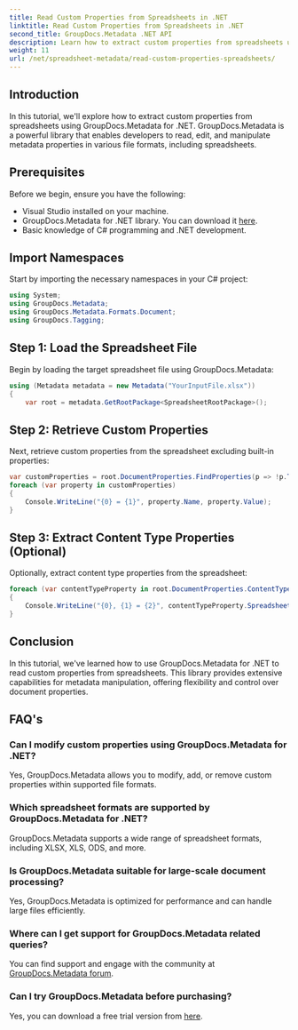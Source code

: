 ```yaml
---
title: Read Custom Properties from Spreadsheets in .NET
linktitle: Read Custom Properties from Spreadsheets in .NET
second_title: GroupDocs.Metadata .NET API
description: Learn how to extract custom properties from spreadsheets using GroupDocs.Metadata for .NET. Enhance metadata manipulation in your .NET applications.
weight: 11
url: /net/spreadsheet-metadata/read-custom-properties-spreadsheets/
---
```

## Introduction
In this tutorial, we'll explore how to extract custom properties from spreadsheets using GroupDocs.Metadata for .NET. GroupDocs.Metadata is a powerful library that enables developers to read, edit, and manipulate metadata properties in various file formats, including spreadsheets.
## Prerequisites
Before we begin, ensure you have the following:
- Visual Studio installed on your machine.
- GroupDocs.Metadata for .NET library. You can download it [here](https://releases.groupdocs.com/metadata/net/).
- Basic knowledge of C# programming and .NET development.

## Import Namespaces
Start by importing the necessary namespaces in your C# project:
```csharp
using System;
using GroupDocs.Metadata;
using GroupDocs.Metadata.Formats.Document;
using GroupDocs.Tagging;
```
## Step 1: Load the Spreadsheet File
Begin by loading the target spreadsheet file using GroupDocs.Metadata:
```csharp
using (Metadata metadata = new Metadata("YourInputFile.xlsx"))
{
    var root = metadata.GetRootPackage<SpreadsheetRootPackage>();
```
## Step 2: Retrieve Custom Properties
Next, retrieve custom properties from the spreadsheet excluding built-in properties:
```csharp
var customProperties = root.DocumentProperties.FindProperties(p => !p.Tags.Contains(Tags.Document.BuiltIn));
foreach (var property in customProperties)
{
    Console.WriteLine("{0} = {1}", property.Name, property.Value);
}
```
## Step 3: Extract Content Type Properties (Optional)
Optionally, extract content type properties from the spreadsheet:
```csharp
foreach (var contentTypeProperty in root.DocumentProperties.ContentTypeProperties.ToList())
{
    Console.WriteLine("{0}, {1} = {2}", contentTypeProperty.SpreadsheetPropertyType, contentTypeProperty.Name, contentTypeProperty.SpreadsheetPropertyValue);
}
```

## Conclusion
In this tutorial, we've learned how to use GroupDocs.Metadata for .NET to read custom properties from spreadsheets. This library provides extensive capabilities for metadata manipulation, offering flexibility and control over document properties.

## FAQ's
### Can I modify custom properties using GroupDocs.Metadata for .NET?
Yes, GroupDocs.Metadata allows you to modify, add, or remove custom properties within supported file formats.
### Which spreadsheet formats are supported by GroupDocs.Metadata for .NET?
GroupDocs.Metadata supports a wide range of spreadsheet formats, including XLSX, XLS, ODS, and more.
### Is GroupDocs.Metadata suitable for large-scale document processing?
Yes, GroupDocs.Metadata is optimized for performance and can handle large files efficiently.
### Where can I get support for GroupDocs.Metadata related queries?
You can find support and engage with the community at [GroupDocs.Metadata forum](https://forum.groupdocs.com/c/metadata/14).
### Can I try GroupDocs.Metadata before purchasing?
Yes, you can download a free trial version from [here](https://releases.groupdocs.com/).
